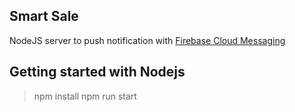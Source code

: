 Smart Sale
----

NodeJS server to push notification with 
[Firebase Cloud Messaging](https://firebase.google.com/docs/cloud-messaging "Firebase Cloud Messaging")

## Getting started with Nodejs

> npm install 
> npm run start

